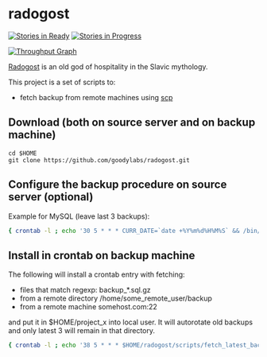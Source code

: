 # radogost
[![Stories in Ready](https://badge.waffle.io/goodylabs/radogost.svg?label=ready&title=Ready)](http://waffle.io/goodylabs/radogost)
[![Stories in Progress](https://badge.waffle.io/goodylabs/radogost.svg?label=in%20progress&title=In%20Progress)](http://waffle.io/goodylabs/radogost)

[![Throughput Graph](http://graphs.waffle.io/goodylabs/radogost/throughput.svg)](https://waffle.io/goodylabs/radogost/metrics)

[Radogost](http://en.wikipedia.org/wiki/Radegast_%28god%29) 
is an old god of hospitality in the Slavic mythology.

This project is a set of scripts to:
* fetch backup from remote machines using [scp](http://en.wikipedia.org/wiki/Secure_copy) 

## Download (both on source server and on backup machine)

``` 
cd $HOME
git clone https://github.com/goodylabs/radogost.git
```

## Configure the backup procedure on source server (optional)

Example for MySQL (leave last 3 backups):

```bash
{ crontab -l ; echo '30 5 * * * CURR_DATE=`date +%Y%m%d%H%M%S` && /bin/mkdir -p /root/backup && /usr/bin/mysqldump -u root project_x > /root/backup/backup_${CURR_DATE}_project_x.sql && /bin/gzip -9r /root/backup/backup_${CURR_DATE}_project_x.sql && /root/radogost/scripts/rotate_latest_backups.sh /root/backup *.sql.gz 3'; } | crontab -
```

## Install in crontab on backup machine

The following will install a crontab entry with fetching:
* files that match regexp: backup_*.sql.gz
* from a remote directory /home/some_remote_user/backup
* from a remote machine somehost.com:22 

and put it in $HOME/project_x into local user.
It will autorotate old backups and only latest 3 will remain in that directory.

```bash
{ crontab -l ; echo '38 5 * * * $HOME/radogost/scripts/fetch_latest_backups.sh root somehost.com 22 /root/backup "backup_*.sql.gz" $HOME/project_x 3'; } | crontab -
```
